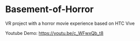 # Basement-of-Horror
VR project with a horror movie experience based on HTC Vive

Youtube Demo: https://youtu.be/c_WFwxQb_t8
